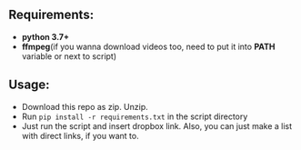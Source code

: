 ## Requirements:
  * **python 3.7+**
  * **ffmpeg**(if you wanna download videos too, need to put it into **PATH** variable or next to script)

## Usage:
 * Download this repo as zip. Unzip.
 * Run `pip install -r requirements.txt` in the script directory
 * Just run the script and insert dropbox link. Also, you can just make a list with direct links, if you want to.
